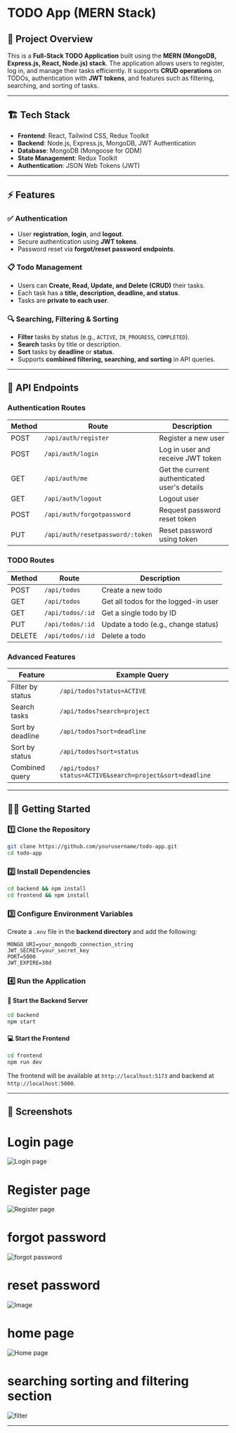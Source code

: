 # TODO App (MERN Stack)

## 📌 Project Overview
This is a **Full-Stack TODO Application** built using the **MERN (MongoDB, Express.js, React, Node.js) stack**. The application allows users to register, log in, and manage their tasks efficiently. It supports **CRUD operations** on TODOs, authentication with **JWT tokens**, and features such as filtering, searching, and sorting of tasks.

---

## 🏗️ Tech Stack
- **Frontend**: React, Tailwind CSS, Redux Toolkit
- **Backend**: Node.js, Express.js, MongoDB, JWT Authentication
- **Database**: MongoDB (Mongoose for ODM)
- **State Management**: Redux Toolkit
- **Authentication**: JSON Web Tokens (JWT)

---

## ⚡ Features
### ✅ Authentication
- User **registration**, **login**, and **logout**.
- Secure authentication using **JWT tokens**.
- Password reset via **forgot/reset password endpoints**.

### 📋 Todo Management
- Users can **Create, Read, Update, and Delete (CRUD)** their tasks.
- Each task has a **title, description, deadline, and status**.
- Tasks are **private to each user**.

### 🔍 Searching, Filtering & Sorting
- **Filter** tasks by status (e.g., `ACTIVE`, `IN_PROGRESS`, `COMPLETED`).
- **Search** tasks by title or description.
- **Sort** tasks by **deadline** or **status**.
- Supports **combined filtering, searching, and sorting** in API queries.

---

## 🔗 API Endpoints
### **Authentication Routes**
| Method | Route | Description |
|--------|-------|-------------|
| POST | `/api/auth/register` | Register a new user |
| POST | `/api/auth/login` | Log in user and receive JWT token |
| GET | `/api/auth/me` | Get the current authenticated user's details |
| GET | `/api/auth/logout` | Logout user |
| POST | `/api/auth/forgotpassword` | Request password reset token |
| PUT | `/api/auth/resetpassword/:token` | Reset password using token |

### **TODO Routes**
| Method | Route | Description |
|--------|-------|-------------|
| POST | `/api/todos` | Create a new todo |
| GET | `/api/todos` | Get all todos for the logged-in user |
| GET | `/api/todos/:id` | Get a single todo by ID |
| PUT | `/api/todos/:id` | Update a todo (e.g., change status) |
| DELETE | `/api/todos/:id` | Delete a todo |

### **Advanced Features**
| Feature | Example Query |
|---------|--------------|
| Filter by status | `/api/todos?status=ACTIVE` |
| Search tasks | `/api/todos?search=project` |
| Sort by deadline | `/api/todos?sort=deadline` |
| Sort by status | `/api/todos?sort=status` |
| Combined query | `/api/todos?status=ACTIVE&search=project&sort=deadline` |

---

## 🏃‍♂️ Getting Started

### 1️⃣ Clone the Repository
```sh
git clone https://github.com/yourusername/todo-app.git
cd todo-app
```

### 2️⃣ Install Dependencies
```sh
cd backend && npm install
cd frontend && npm install
```

### 3️⃣ Configure Environment Variables
Create a `.env` file in the **backend directory** and add the following:
```
MONGO_URI=your_mongodb_connection_string
JWT_SECRET=your_secret_key
PORT=5000
JWT_EXPIRE=30d
```

### 4️⃣ Run the Application
#### 🚀 Start the Backend Server
```sh
cd backend
npm start
```
#### 💻 Start the Frontend
```sh
cd frontend
npm run dev
```
The frontend will be available at `http://localhost:5173` and backend at `http://localhost:5000`.

---

## 📸 Screenshots
# Login page
![Login page](https://github.com/user-attachments/assets/4090d7e3-5257-43ff-91f8-678ae3a220e8)

# Register page
![Register page](https://github.com/user-attachments/assets/95abaa0d-f8c7-4b2f-bc8c-f72aa84031f3)

# forgot password
![forgot password](https://github.com/user-attachments/assets/082e9ab0-0175-4f88-8f1d-bdffcce30282)

# reset password
![Image](https://github.com/user-attachments/assets/058233a2-1eaf-487f-b464-6f20d9a4583c)

# home page
![Home page](https://github.com/user-attachments/assets/0396e222-a592-4af2-bfa3-acc7a9b9df5f)

# searching sorting and filtering section
![filter](https://github.com/user-attachments/assets/6aa3b372-747f-4b7b-9e0d-8c760554a03c)

---



